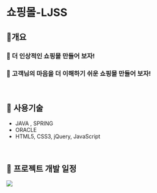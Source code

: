 <h1>쇼핑몰-LJSS </h1>
<h2>🥇개요</h2>
<h3>🎯 더 인상적인 쇼핑몰 만들어 보자!</h3>
<h3>🎯 고객님의 마음을 더 이해하기 쉬운 쇼핑몰 만들어 보자!</h3>
<br>

<h2>🚀 사용기술</h2>
<ul>
  <li> JAVA , SPRING</li>
  <li>ORACLE</li>
  <li>HTML5, CSS3, jQuery, JavaScript</li>
</ul>
<br>

<h2>📆 프로젝트 개발 일정 </h2>
<img src="https://github.com/sxw77435/MiniProject_LJSS/assets/149069669/14cac325-126c-46e6-a2df-c5c4df70134c">
